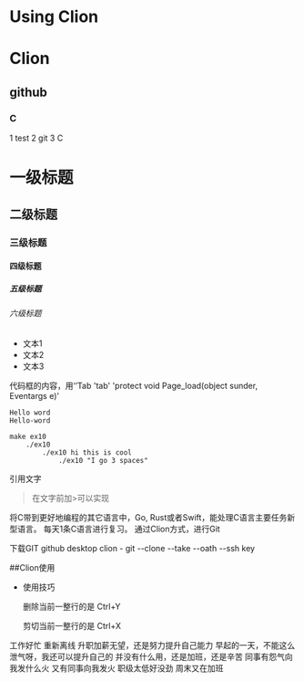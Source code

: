 # Using Clion 
# Clion
## github
### C
1 test
2 git
3 C

# 一级标题
## 二级标题
### 三级标题
#### 四级标题
##### 五级标题
###### 六级标题 

- 文本1
- 文本2
- 文本3

代码框的内容，用‘’Tab
'tab'
'protect void Page_load(object sunder, Eventargs e)'

    Hello word
    Hello-word

    make ex10
        ./ex10
            ./ex10 hi this is cool
                ./ex10 "I go 3 spaces"
            
 引用文字
 >在文字前加>可以实现
     

将C带到更好地编程的其它语言中，Go,  Rust或者Swift，能处理C语言主要任务新型语言。
每天1条C语言进行复习。
通过Clion方式，进行Git


下载GIT
github desktop
clion - git
--clone --take --oath --ssh key


##Clion使用
- 使用技巧
    
    删除当前一整行的是  Ctrl+Y
    
    剪切当前一整行的是  Ctrl+X
    

工作好忙 重新离线
升职加薪无望，还是努力提升自己能力
早起的一天，不能这么泄气呀，我还可以提升自己的
并没有什么用，还是加班，还是辛苦
同事有怨气向我发什么火
又有同事向我发火
职级太低好没劲
周末又在加班



